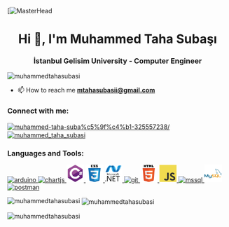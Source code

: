  [![MasterHead](https://www.techsoft.com.tr/foto/tur/orta/temiz-kod-yazma-pratikleri-41801.jpg)
<h1 align="center">Hi 👋, I'm Muhammed Taha Subaşı</h1>
<h3 align="center">İstanbul Gelisim University - Computer Engineer</h3>

<p align="left"> <img src="https://komarev.com/ghpvc/?username=muhammedtahasubasi&label=Profile%20views&color=0e75b6&style=flat" alt="muhammedtahasubasi" /> </p>

- 📫 How to reach me **mtahasubasii@gmail.com**

<h3 align="left">Connect with me:</h3>
<p align="left">
<a href="https://linkedin.com/in/muhammed-taha-suba%c5%9f%c4%b1-325557238/" target="blank"><img align="center" src="https://raw.githubusercontent.com/rahuldkjain/github-profile-readme-generator/master/src/images/icons/Social/linked-in-alt.svg" alt="muhammed-taha-suba%c5%9f%c4%b1-325557238/" height="30" width="40" /></a>
<a href="https://instagram.com/muhammed_taha_subasi" target="blank"><img align="center" src="https://raw.githubusercontent.com/rahuldkjain/github-profile-readme-generator/master/src/images/icons/Social/instagram.svg" alt="muhammed_taha_subasi" height="30" width="40" /></a>
</p>

<h3 align="left">Languages and Tools:</h3>
<p align="left"> <a href="https://www.arduino.cc/" target="_blank" rel="noreferrer"> <img src="https://cdn.worldvectorlogo.com/logos/arduino-1.svg" alt="arduino" width="40" height="40"/> </a> <a href="https://www.chartjs.org" target="_blank" rel="noreferrer"> <img src="https://www.chartjs.org/media/logo-title.svg" alt="chartjs" width="40" height="40"/> </a> <a href="https://www.w3schools.com/cs/" target="_blank" rel="noreferrer"> <img src="https://raw.githubusercontent.com/devicons/devicon/master/icons/csharp/csharp-original.svg" alt="csharp" width="40" height="40"/> </a> <a href="https://www.w3schools.com/css/" target="_blank" rel="noreferrer"> <img src="https://raw.githubusercontent.com/devicons/devicon/master/icons/css3/css3-original-wordmark.svg" alt="css3" width="40" height="40"/> </a> <a href="https://dotnet.microsoft.com/" target="_blank" rel="noreferrer"> <img src="https://raw.githubusercontent.com/devicons/devicon/master/icons/dot-net/dot-net-original-wordmark.svg" alt="dotnet" width="40" height="40"/> </a> <a href="https://git-scm.com/" target="_blank" rel="noreferrer"> <img src="https://www.vectorlogo.zone/logos/git-scm/git-scm-icon.svg" alt="git" width="40" height="40"/> </a> <a href="https://www.w3.org/html/" target="_blank" rel="noreferrer"> <img src="https://raw.githubusercontent.com/devicons/devicon/master/icons/html5/html5-original-wordmark.svg" alt="html5" width="40" height="40"/> </a> <a href="https://developer.mozilla.org/en-US/docs/Web/JavaScript" target="_blank" rel="noreferrer"> <img src="https://raw.githubusercontent.com/devicons/devicon/master/icons/javascript/javascript-original.svg" alt="javascript" width="40" height="40"/> </a> <a href="https://www.microsoft.com/en-us/sql-server" target="_blank" rel="noreferrer"> <img src="https://www.svgrepo.com/show/303229/microsoft-sql-server-logo.svg" alt="mssql" width="40" height="40"/> </a> <a href="https://www.mysql.com/" target="_blank" rel="noreferrer"> <img src="https://raw.githubusercontent.com/devicons/devicon/master/icons/mysql/mysql-original-wordmark.svg" alt="mysql" width="40" height="40"/> </a> <a href="https://postman.com" target="_blank" rel="noreferrer"> <img src="https://www.vectorlogo.zone/logos/getpostman/getpostman-icon.svg" alt="postman" width="40" height="40"/> </a> </p>

<p><img align="left" src="https://github-readme-stats.vercel.app/api/top-langs?username=muhammedtahasubasi&show_icons=true&locale=en&layout=compact" alt="muhammedtahasubasi" /></p>

<p>&nbsp;<img align="center" src="https://github-readme-stats.vercel.app/api?username=muhammedtahasubasi&show_icons=true&locale=en" alt="muhammedtahasubasi" /></p>

<p><img align="center" src="https://github-readme-streak-stats.herokuapp.com/?user=muhammedtahasubasi&" alt="muhammedtahasubasi" /></p>
